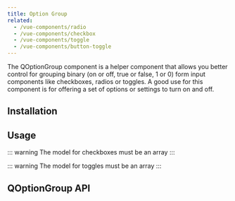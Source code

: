 ```yaml
---
title: Option Group
related:
  - /vue-components/radio
  - /vue-components/checkbox
  - /vue-components/toggle
  - /vue-components/button-toggle
---
```


The QOptionGroup component is a helper component that allows you better control for grouping binary (on or off, true or false, 1 or 0) form input components like checkboxes, radios or toggles. A good use for this component is for offering a set of options or settings to turn on and off.

## Installation
<doc-installation components="QOptionGroup" />

## Usage
<doc-example title="Standard" file="QOptionGroup/Standard" />

<doc-example title="With checkboxes" file="QOptionGroup/Checkbox" />

::: warning
The model for checkboxes must be an array
:::

<doc-example title="With toggles" file="QOptionGroup/Toggle" />

::: warning
The model for toggles must be an array
:::

<doc-example title="With option labels on the left side" file="QOptionGroup/Label" />

<doc-example title="Inline" file="QOptionGroup/Inline" />

<doc-example title="Dense and inline" file="QOptionGroup/DenseInline" />

<doc-example title="Disabled" file="QOptionGroup/Disable" />

<doc-example title="On a dark background" file="QOptionGroup/Dark" dark />

## QOptionGroup API
<doc-api file="QOptionGroup" />
